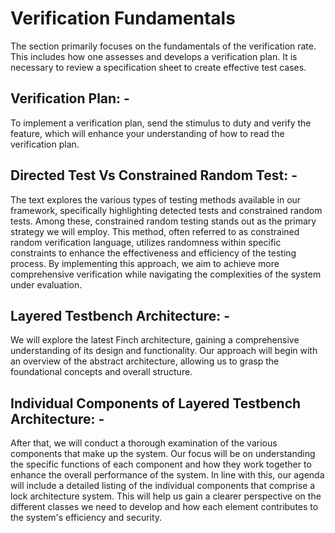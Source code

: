 # Verification Fundamentals
The section primarily focuses on the fundamentals of the verification rate. This includes how one assesses and develops a verification plan. It is necessary to review a specification sheet to create effective test cases.


## Verification Plan: -
To implement a verification plan, send the stimulus to duty and verify the feature, which will enhance your understanding of how to read the verification plan.

## Directed Test Vs Constrained Random Test: -
The text explores the various types of testing methods available in our framework, specifically highlighting detected tests and constrained random tests. Among these, constrained random testing stands out as the primary strategy we will employ. This method, often referred to as constrained random verification language, utilizes randomness within specific constraints to enhance the effectiveness and efficiency of the testing process. By implementing this approach, we aim to achieve more comprehensive verification while navigating the complexities of the system under evaluation.

## Layered Testbench Architecture: -
We will explore the latest Finch architecture, gaining a comprehensive understanding of its design and functionality. Our approach will begin with an overview of the abstract architecture, allowing us to grasp the foundational concepts and overall structure. 

## Individual Components of Layered Testbench Architecture: -
After that, we will conduct a thorough examination of the various components that make up the system. Our focus will be on understanding the specific functions of each component and how they work together to enhance the overall performance of the system. In line with this, our agenda will include a detailed listing of the individual components that comprise a lock architecture system. This will help us gain a clearer perspective on the different classes we need to develop and how each element contributes to the system's efficiency and security.



